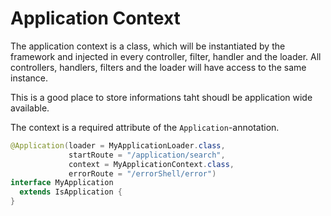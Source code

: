# Application Context
The application context is a class, which will be instantiated by the framework and injected in every controller, filter, handler and the loader. All controllers, handlers, filters and the loader will have access to the same instance.

This is a good place to store informations taht shoudl be application wide available.

The context is a required attribute of the ```Application```-annotation.

```Java
@Application(loader = MyApplicationLoader.class,
             startRoute = "/application/search",
             context = MyApplicationContext.class,
             errorRoute = "/errorShell/error")
interface MyApplication
  extends IsApplication {
}
```

